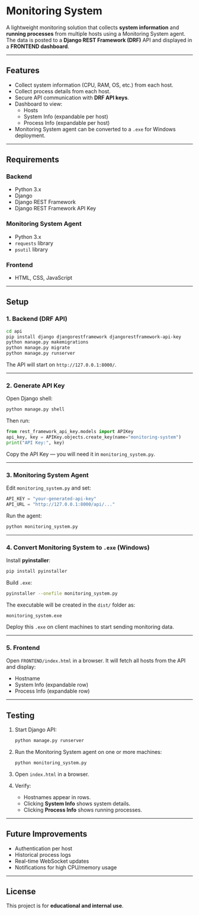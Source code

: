 
# Monitoring System

A lightweight monitoring solution that collects **system information** and **running processes** from multiple hosts using a Monitoring System agent. The data is posted to a **Django REST Framework (DRF)** API and displayed in a **FRONTEND dashboard**.

---

## Features
- Collect system information (CPU, RAM, OS, etc.) from each host.
- Collect process details from each host.
- Secure API communication with **DRF API keys**.
- Dashboard to view:
  - Hosts
  - System Info (expandable per host)
  - Process Info (expandable per host)
- Monitoring System agent can be converted to a `.exe` for Windows deployment.

---



## Requirements

### Backend
- Python 3.x
- Django
- Django REST Framework
- Django REST Framework API Key

### Monitoring System Agent
- Python 3.x
- `requests` library
- `psutil` library

### Frontend
- HTML, CSS, JavaScript

---

## Setup

### 1. Backend (DRF API)
```bash
cd api
pip install django djangorestframework djangorestframework-api-key
python manage.py makemigrations
python manage.py migrate
python manage.py runserver
````

The API will start on `http://127.0.0.1:8000/`.

---

### 2. Generate API Key

Open Django shell:

```bash
python manage.py shell
```

Then run:

```python
from rest_framework_api_key.models import APIKey
api_key, key = APIKey.objects.create_key(name="monitoring-system")
print("API Key:", key)
```

Copy the API Key — you will need it in `monitoring_system.py`.

---

### 3. Monitoring System Agent

Edit `monitoring_system.py` and set:

```python
API_KEY = "your-generated-api-key"
API_URL = "http://127.0.0.1:8000/api/..."
```

Run the agent:

```bash
python monitoring_system.py
```

---

### 4. Convert Monitoring System to `.exe` (Windows)

Install **pyinstaller**:

```bash
pip install pyinstaller
```

Build `.exe`:

```bash
pyinstaller --onefile monitoring_system.py
```

The executable will be created in the `dist/` folder as:

```
monitoring_system.exe
```

Deploy this `.exe` on client machines to start sending monitoring data.

---

### 5. Frontend

Open `FRONTEND/index.html` in a browser.
It will fetch all hosts from the API and display:

* Hostname
* System Info (expandable row)
* Process Info (expandable row)

---

## Testing

1. Start Django API:

   ```bash
   python manage.py runserver
   ```
2. Run the Monitoring System agent on one or more machines:

   ```bash
   python monitoring_system.py
   ```
3. Open `index.html` in a browser.
4. Verify:

   * Hostnames appear in rows.
   * Clicking **System Info** shows system details.
   * Clicking **Process Info** shows running processes.

---

## Future Improvements

* Authentication per host
* Historical process logs
* Real-time WebSocket updates
* Notifications for high CPU/memory usage

---

## License

This project is for **educational and internal use**.


